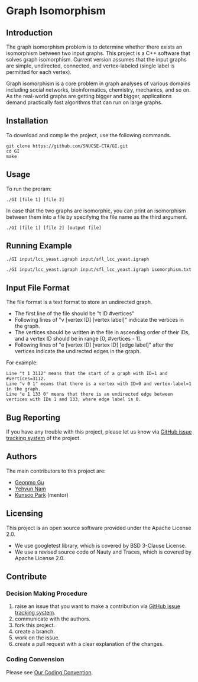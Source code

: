 # Graph Isomorphism

## Introduction
The graph isomorphism problem is to determine whether there exists an isomorphism between two input graphs. This project is a C++ software that solves graph isomorphism. Current version assumes that the input graphs are simple, undirected, connected, and vertex-labeled (single label is permitted for each vertex).

Graph isomorphism is a core problem in graph analyses of various domains including social networks, bioinformatics, chemistry, mechanics, and so on. As the real-world graphs are getting bigger and bigger, applications demand practically fast algorithms that can run on large graphs.

## Installation
To download and compile the project, use the following commands.
```console
git clone https://github.com/SNUCSE-CTA/GI.git
cd GI
make
```

## Usage
To run the proram:
``` console
./GI [file 1] [file 2]
```
In case that the two graphs are isomorphic, 
you can print an isomorphism between them into a file 
by specifying the file name as the third argument.
```console
./GI [file 1] [file 2] [output file]
```

## Running Example
``` console
./GI input/lcc_yeast.igraph input/sfl_lcc_yeast.igraph

./GI input/lcc_yeast.igraph input/sfl_lcc_yeast.igraph isomorphism.txt
```

## Input File Format
The file format is a text format to store an undirected graph. 
- The first line of the file should be "t ID #vertices"
- Following lines of "v [vertex ID] [vertex label]" indicate the vertices in the graph.
- The vertices should be written in the file in ascending order of their IDs, and a vertex ID should be in range [0, #vertices - 1].
- Following lines of "e [vertex ID] [vertex ID] [edge label]" after the vertices indicate the undirected edges in the graph.

For example:
```
Line "t 1 3112" means that the start of a graph with ID=1 and #vertices=3112.
Line "v 0 1" means that there is a vertex with ID=0 and vertex-label=1 in the graph.
Line "e 1 133 0" means that there is an undirected edge between vertices with IDs 1 and 133, where edge label is 0.
```

## Bug Reporting
If you have any trouble with this project, please let us know via [GitHub issue tracking system](https://github.com/SNUCSE-CTA/GI/issues) of the project.

## Authors

The main contributors to this project are:
- [Geonmo Gu](https://github.com/gmgu)
- [Yehyun Nam](https://github.com/NamYehyun)
- [Kunsoo Park](http://theory.snu.ac.kr/?page_id=427) (mentor)

## Licensing
This project is an open source software provided under the Apache License 2.0.
- We use googletest library, which is covered by BSD 3-Clause License.
- We use a revised source code of Nauty and Traces, which is covered by Apache License 2.0.

## Contribute

### Decision Making Procedure
1. raise an issue that you want to make a contribution via [GitHub issue tracking system](https://github.com/SNUCSE-CTA/GI/issues).
2. communicate with the authors.
3. fork this project.
4. create a branch.
5. work on the issue.
6. create a pull request with a clear explanation of the changes.

### Coding Convension
Please see [Our Coding Convention](https://github.com/SNUCSE-CTA/GI/issues/6).
